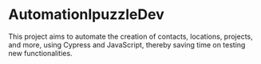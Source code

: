 # AutomationIpuzzleDev
This project aims to automate the creation of contacts, locations, projects, and more, using Cypress and JavaScript, thereby saving time on testing new functionalities.
